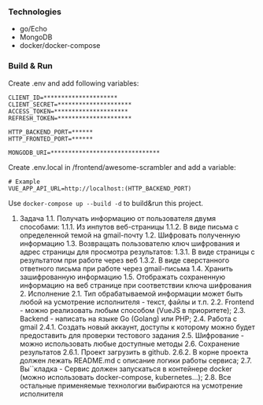### Technologies
- go/Echo
- MongoDB
- docker/docker-compose

### Build & Run
Create .env and add following variables:
```
CLIENT_ID=*********************
CLIENT_SECRET=*********************
ACCESS_TOKEN=*********************
REFRESH_TOKEN=*********************

HTTP_BACKEND_PORT=******
HTTP_FRONTED_PORT=******

MONGODB_URI=*******************************
```
Create .env.local in /frontend/awesome-scrambler and add a variable:
```
# Example
VUE_APP_API_URL=http://localhost:(HTTP_BACKEND_PORT)
```
Use `docker-compose up --build -d` to build&run this project.

1. Задача
        1.1. Получать информацию от пользователя двумя способами:
            1.1.1. Из инпутов веб-страницы
            1.1.2. В виде письма с определенной темой на gmail-почту
        1.2. Шифровать полученную информацию
        1.3. Возвращать пользователю ключ шифрования и адрес страницы для просмотра результатов:
            1.3.1. В виде страницы с результатом при работе через веб
            1.3.2. В виде сверстанного ответного письма при работе через gmail-письма
        1.4. Хранить зашифрованную информацию
        1.5. Отображать сохраненную информацию на веб странице при соответствии ключа шифрования
    2. Исполнение
        2.1. Тип обрабатываемой информации может быть любой на усмотрение исполнителя - текст, файлы и т.п.
        2.2. Frontend  - можно реализовать любым способом (VueJS в приоритете);
        2.3. Backend - написать на языке Go (Golang) или PHP;
        2.4. Работа с gmail
            2.4.1. Создать новый аккаунт, доступы к которому можно будет предоставить для проверки тестового задания
        2.5. Шифрование - можно использовать любые доступные методы
        2.6. Сохранение результатов
            2.6.1. Проект загрузить в github.
            2.6.2. В корне проекта должен лежать README.md с описание логики работы сервиса;
        2.7. Вы``кладка - Сервис должен запускаться в контейнере docker (можно использовать docker-compose, kubernetes...);
        2.8. Все остальные применяемые технологии выбираются на усмотрение исполнителя


